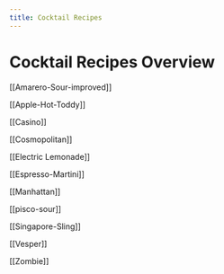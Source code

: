 ```yaml
---
title: Cocktail Recipes
---
```


# Cocktail Recipes Overview
[[Amarero-Sour-improved]]

[[Apple-Hot-Toddy]]

[[Casino]]

[[Cosmopolitan]]

[[Electric Lemonade]]

[[Espresso-Martini]]

[[Manhattan]]

[[pisco-sour]]

[[Singapore-Sling]]

[[Vesper]]

[[Zombie]]